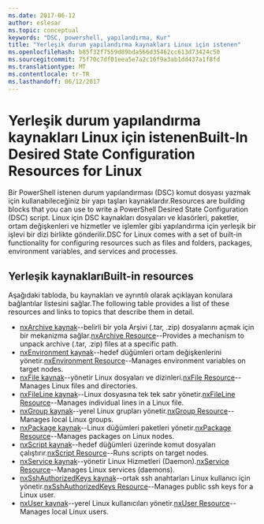 ```yaml
---
ms.date: 2017-06-12
author: eslesar
ms.topic: conceptual
keywords: "DSC, powershell, yapılandırma, Kur"
title: "Yerleşik durum yapılandırma kaynakları Linux için istenen"
ms.openlocfilehash: b85f32f7559d89bda566d35462cc613d73424c50
ms.sourcegitcommit: 75f70c7df01eea5e7a2c16f9a3ab1dd437a1f8fd
ms.translationtype: MT
ms.contentlocale: tr-TR
ms.lasthandoff: 06/12/2017
---
```

# <a name="built-in-desired-state-configuration-resources-for-linux"></a><span data-ttu-id="b38b5-103">Yerleşik durum yapılandırma kaynakları Linux için istenen</span><span class="sxs-lookup"><span data-stu-id="b38b5-103">Built-In Desired State Configuration Resources for Linux</span></span>

<span data-ttu-id="b38b5-104">Bir PowerShell istenen durum yapılandırması (DSC) komut dosyası yazmak için kullanabileceğiniz bir yapı taşları kaynaklardır.</span><span class="sxs-lookup"><span data-stu-id="b38b5-104">Resources are building blocks that you can use to write a PowerShell Desired State Configuration (DSC) script.</span></span> <span data-ttu-id="b38b5-105">Linux için DSC kaynakları dosyaları ve klasörleri, paketler, ortam değişkenleri ve hizmetler ve işlemler gibi yapılandırma için yerleşik bir işlevi bir dizi birlikte gönderilir.</span><span class="sxs-lookup"><span data-stu-id="b38b5-105">DSC for Linux comes with a set of built-in functionality for configuring resources such as files and folders, packages, environment variables, and services and processes.</span></span>

## <a name="built-in-resources"></a><span data-ttu-id="b38b5-106">Yerleşik kaynakları</span><span class="sxs-lookup"><span data-stu-id="b38b5-106">Built-in resources</span></span> 

<span data-ttu-id="b38b5-107">Aşağıdaki tabloda, bu kaynakları ve ayrıntılı olarak açıklayan konulara bağlantılar listesini sağlar.</span><span class="sxs-lookup"><span data-stu-id="b38b5-107">The following table provides a list of these resources and links to topics that describe them in detail.</span></span>

* <span data-ttu-id="b38b5-108">[nxArchive kaynak](lnxArchiveResource.md)--belirli bir yola Arşivi (.tar, .zip) dosyalarını açmak için bir mekanizma sağlar.</span><span class="sxs-lookup"><span data-stu-id="b38b5-108">[nxArchive Resource](lnxArchiveResource.md)--Provides a mechanism to unpack archive (.tar, .zip) files at a specific path.</span></span>
* <span data-ttu-id="b38b5-109">[nxEnvironment kaynak](lnxEnvironmentResource.md)--hedef düğümleri ortam değişkenlerini yönetir.</span><span class="sxs-lookup"><span data-stu-id="b38b5-109">[nxEnvironment Resource](lnxEnvironmentResource.md)--Manages environment variables on target nodes.</span></span> 
* <span data-ttu-id="b38b5-110">[nxFile kaynak](lnxFileResource.md)--yönetir Linux dosyaları ve dizinleri.</span><span class="sxs-lookup"><span data-stu-id="b38b5-110">[nxFile Resource](lnxFileResource.md)--Manages Linux files and directories.</span></span> 
* <span data-ttu-id="b38b5-111">[nxFileLine kaynak](lnxFileLineResource.md)--Linux dosyasına tek tek satır yönetir.</span><span class="sxs-lookup"><span data-stu-id="b38b5-111">[nxFileLine Resource](lnxFileLineResource.md)--Manages individual lines in a Linux file.</span></span> 
* <span data-ttu-id="b38b5-112">[nxGroup kaynak](lnxGroupResource.md)--yerel Linux grupları yönetir.</span><span class="sxs-lookup"><span data-stu-id="b38b5-112">[nxGroup Resource](lnxGroupResource.md)--Manages local Linux groups.</span></span> 
* <span data-ttu-id="b38b5-113">[nxPackage kaynak](lnxPackageResource.md)--Linux düğümleri paketleri yönetir.</span><span class="sxs-lookup"><span data-stu-id="b38b5-113">[nxPackage Resource](lnxPackageResource.md)--Manages packages on Linux nodes.</span></span>
* <span data-ttu-id="b38b5-114">[nxScript kaynak](lnxScriptResource.md)--hedef düğümleri üzerinde komut dosyaları çalıştırır.</span><span class="sxs-lookup"><span data-stu-id="b38b5-114">[nxScript Resource](lnxScriptResource.md)--Runs scripts on target nodes.</span></span>
* <span data-ttu-id="b38b5-115">[nxService kaynak](lnxServiceResource.md)--yönetir Linux Hizmetleri (Daemon).</span><span class="sxs-lookup"><span data-stu-id="b38b5-115">[nxService Resource](lnxServiceResource.md)--Manages Linux services (daemons).</span></span>
* <span data-ttu-id="b38b5-116">[nxSshAuthorizedKeys kaynak](lnxSshAuthorizedKeysResource.md)--ortak ssh anahtarları Linux kullanıcı için yönetir.</span><span class="sxs-lookup"><span data-stu-id="b38b5-116">[nxSshAuthorizedKeys Resource](lnxSshAuthorizedKeysResource.md)--Manages public ssh keys for a Linux user.</span></span> 
* <span data-ttu-id="b38b5-117">[nxUser kaynak](lnxUserResource.md)--yerel Linux kullanıcıları yönetir.</span><span class="sxs-lookup"><span data-stu-id="b38b5-117">[nxUser Resource](lnxUserResource.md)--Manages local Linux users.</span></span> 
  
